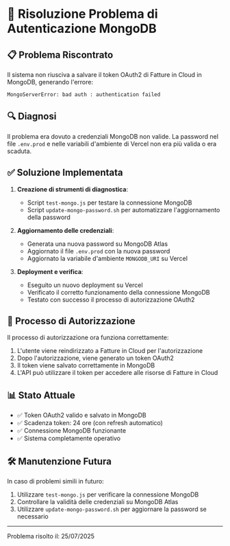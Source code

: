 # 🎉 Risoluzione Problema di Autenticazione MongoDB

## 📋 Problema Riscontrato
Il sistema non riusciva a salvare il token OAuth2 di Fatture in Cloud in MongoDB, generando l'errore:
```
MongoServerError: bad auth : authentication failed
```

## 🔍 Diagnosi
Il problema era dovuto a credenziali MongoDB non valide. La password nel file `.env.prod` e nelle variabili d'ambiente di Vercel non era più valida o era scaduta.

## ✅ Soluzione Implementata
1. **Creazione di strumenti di diagnostica**:
   - Script `test-mongo.js` per testare la connessione MongoDB
   - Script `update-mongo-password.sh` per automatizzare l'aggiornamento della password

2. **Aggiornamento delle credenziali**:
   - Generata una nuova password su MongoDB Atlas
   - Aggiornato il file `.env.prod` con la nuova password
   - Aggiornato la variabile d'ambiente `MONGODB_URI` su Vercel

3. **Deployment e verifica**:
   - Eseguito un nuovo deployment su Vercel
   - Verificato il corretto funzionamento della connessione MongoDB
   - Testato con successo il processo di autorizzazione OAuth2

## 🔄 Processo di Autorizzazione
Il processo di autorizzazione ora funziona correttamente:
1. L'utente viene reindirizzato a Fatture in Cloud per l'autorizzazione
2. Dopo l'autorizzazione, viene generato un token OAuth2
3. Il token viene salvato correttamente in MongoDB
4. L'API può utilizzare il token per accedere alle risorse di Fatture in Cloud

## 📊 Stato Attuale
- ✅ Token OAuth2 valido e salvato in MongoDB
- ✅ Scadenza token: 24 ore (con refresh automatico)
- ✅ Connessione MongoDB funzionante
- ✅ Sistema completamente operativo

## 🛠️ Manutenzione Futura
In caso di problemi simili in futuro:
1. Utilizzare `test-mongo.js` per verificare la connessione MongoDB
2. Controllare la validità delle credenziali su MongoDB Atlas
3. Utilizzare `update-mongo-password.sh` per aggiornare la password se necessario

---

Problema risolto il: 25/07/2025
